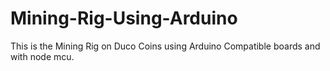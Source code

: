 # Mining-Rig-Using-Arduino
This is the Mining Rig on Duco Coins using Arduino Compatible boards and with node mcu.
